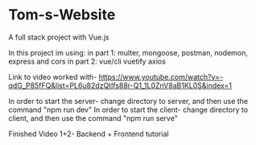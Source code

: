 # Tom-s-Website

A full stack project with Vue.js

In this project im using:
in part 1:
multer, mongoose, postman, nodemon, express and cors
in part 2:
vue/cli
vuetify
axios

Link to video worked with- https://www.youtube.com/watch?v=-qdG_P85fFQ&list=PL6u82dzQtlfs88r-Q1_1L0ZnV8aB1KL0S&index=1

In order to start the server- change directory to server, and then use the command "npm run dev"
In order to start the client- change directory to client, and then use the command "npm run serve"

Finished Video 1+2- Backend + Frontend tutorial

